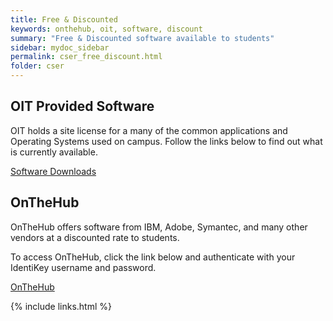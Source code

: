 ```yaml
---
title: Free & Discounted
keywords: onthehub, oit, software, discount
summary: "Free & Discounted software available to students"
sidebar: mydoc_sidebar
permalink: cser_free_discount.html
folder: cser
---
```


## OIT Provided Software

OIT holds a site license for a many of the common applications and Operating Systems used on campus. Follow the links below to find out what is currently available.

[Software Downloads](https://oit.colorado.edu/software-hardware/software-downloads-and-licensing)


## OnTheHub

OnTheHub offers software from IBM, Adobe, Symantec, and many other vendors at a discounted rate to students.

To access OnTheHub, click the link below and authenticate with your IdentiKey username and password.

[OnTheHub](https://dreamspark.cs.colorado.edu)


{% include links.html %}
